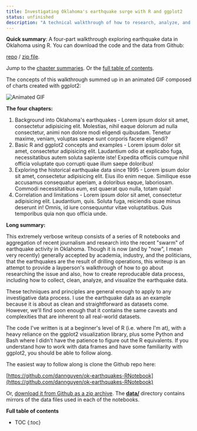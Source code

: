 ```yaml
---
title: Investigating Oklahoma's earthquake surge with R and ggplot2
status: unfinished
description: "A technical walkthrough of how to research, analyze, and visualize Oklahoma's earthquakes using R."
---
```


__Quick summary__: A four-part walkthrough exploring earthquake data in Oklahoma using R. You can download the code and the data from Github: 

[repo](https://github.com/dannguyen/ok-earthquakes-RNotebook) / [zip file](https://github.com/dannguyen/ok-earthquakes-RNotebook/archive/master.zip).

Jump to the [chapter summaries](#chapter-summaries). Or the [full table of contents](#full-toc).


The concepts of this walkthrough summed up in an animated GIF composed of charts created with ggplot2:

![Animated GIF](/files/images/posts/ok-earthquakes/movie-quakes-OK.gif)


<a id="chapter-summaries"></a>
__The four chapters:__

1. Background into Oklahoma's earthquakes - Lorem ipsum dolor sit amet, consectetur adipisicing elit. Molestias, nihil eaque dolorum ad nulla consectetur, animi non dolore modi eligendi quibusdam. Tenetur maxime, veniam, voluptas saepe sunt corporis facere eligendi?
2. Basic R and ggplot2 concepts and examples - Lorem ipsum dolor sit amet, consectetur adipisicing elit. Laudantium odio at explicabo fuga, necessitatibus autem soluta sapiente iste! Expedita officiis cumque nihil officia voluptate quo corrupti quae illum saepe doloribus!
3. Exploring the historical earthquake data since 1995 - Lorem ipsum dolor sit amet, consectetur adipisicing elit. Eius illo enim neque. Similique esse accusamus consequatur aperiam, a doloribus eaque, laboriosam. Commodi necessitatibus eum, est quaerat quo nulla, totam quia!
4. Correlation and limitations - Lorem ipsum dolor sit amet, consectetur adipisicing elit. Laudantium, quis. Soluta fuga, reiciendis quae minus deserunt in! Omnis, id iure consequuntur vitae voluptatibus. Quis temporibus quia non quo officia unde.


__Long summary:__

This extremely verbose writeup consists of a series of R notebooks and aggregation of recent journalism and research into the recent "swarm" of earthquake activity in Oklahoma. Though it is now (and by "now", I mean very recently) generally accepted by academia, industry, and the politicians, that the earthquakes are the result of drilling operations, this writeup is an attempt to provide a layperson's walkthrough of how to go about researching the issue and also, how to create reproducable data process, including how to collect, clean, analyze, and visualize the earthquake data.

These techniques and principles are general enough to apply to any investigative data process. I use the earthquake data as an example because it is about as clean and straightforward as datasets come. However, we'll find soon enough that it contains the same caveats and complexities that are inherent to all real-world datasets.

The code I've written is at a beginner's level of R (i.e. where I'm at), with a heavy reliance on the ggplot2 visualization library, plus some Python and Bash where I didn't have the patience to figure out the R equivalents. If you understand how to work with data frames and have some familiarity with ggplot2, you should be able to follow along.



The easiest way to follow along is clone the Github repo here:

[https://github.com/dannguyen/ok-earthquakes-RNotebook](https://github.com/dannguyen/ok-earthquakes-RNotebook)

Or, [download it from Github as a zip archive](https://github.com/dannguyen/ok-earthquakes-RNotebook/archive/master.zip). The [__data/__](https://github.com/dannguyen/ok-earthquakes-RNotebook/tree/master/data) directory contains mirrors of the data files used in each of the notebooks.


<a id="full-toc"></a>

__Full table of contents__

* TOC
{:toc}


